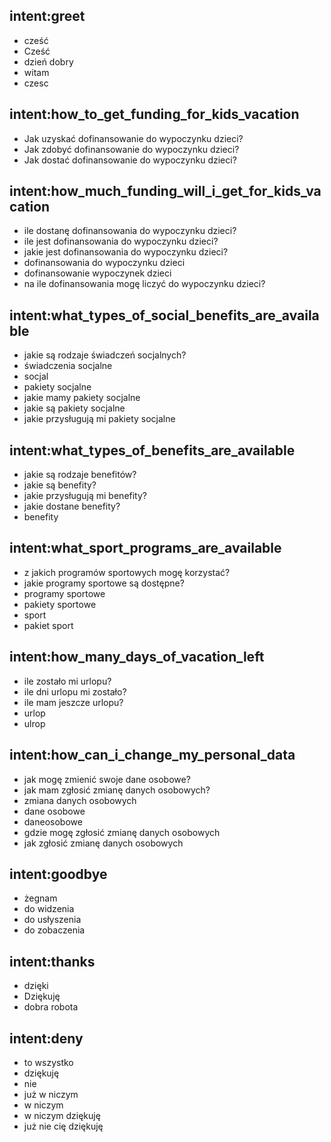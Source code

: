 ## intent:greet
- cześć
- Cześć
- dzień dobry
- witam
- czesc

## intent:how_to_get_funding_for_kids_vacation
- Jak uzyskać dofinansowanie do wypoczynku dzieci?
- Jak zdobyć dofinansowanie do wypoczynku dzieci?
- Jak dostać dofinansowanie do wypoczynku dzieci?

## intent:how_much_funding_will_i_get_for_kids_vacation
- ile dostanę dofinansowania do wypoczynku dzieci?
- ile jest dofinansowania do wypoczynku dzieci?
- jakie jest dofinansowania do wypoczynku dzieci?
- dofinansowania do wypoczynku dzieci
- dofinansowanie wypoczynek dzieci
- na ile dofinansowania mogę liczyć do wypoczynku dzieci?

## intent:what_types_of_social_benefits_are_available
- jakie są rodzaje świadczeń socjalnych?
- świadczenia socjalne
- socjal
- pakiety socjalne
- jakie mamy pakiety socjalne
- jakie są pakiety socjalne
- jakie przysługują mi pakiety socjalne

## intent:what_types_of_benefits_are_available
- jakie są rodzaje benefitów?
- jakie są benefity?
- jakie przysługują mi benefity?
- jakie dostane benefity?
- benefity

## intent:what_sport_programs_are_available
- z jakich programów sportowych mogę korzystać?
- jakie programy sportowe są dostępne?
- programy sportowe
- pakiety sportowe
- sport
- pakiet sport

## intent:how_many_days_of_vacation_left
- ile zostało mi urlopu?
- ile dni urlopu mi zostało?
- ile mam jeszcze urlopu?
- urlop
- ulrop

## intent:how_can_i_change_my_personal_data
- jak mogę zmienić swoje dane osobowe?
- jak mam zgłosić zmianę danych osobowych?
- zmiana danych osobowych
- dane osobowe
- daneosobowe
- gdzie mogę zgłosić zmianę danych osobowych
- jak zgłosić zmianę danych osobowych

## intent:goodbye
- żegnam
- do widzenia
- do usłyszenia
- do zobaczenia

## intent:thanks
- dzięki
- Dziękuję
- dobra robota

## intent:deny
- to wszystko
- dziękuję
- nie
- już w niczym
- w niczym
- w niczym dziękuję
- już nie cię dziękuję